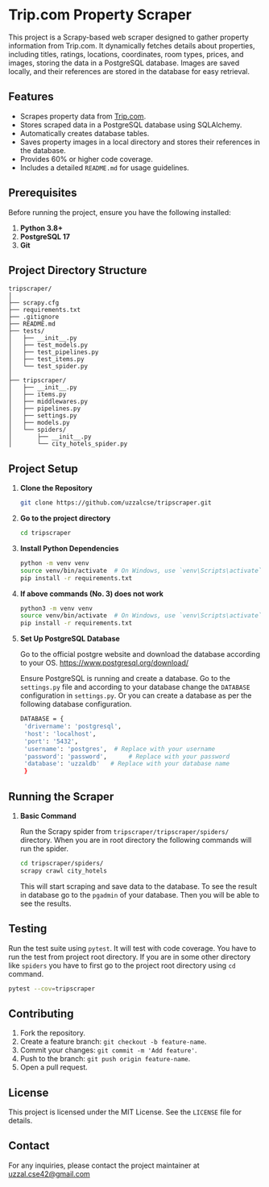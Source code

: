 # Trip.com Property Scraper

This project is a Scrapy-based web scraper designed to gather property information from Trip.com. It dynamically fetches details about properties, including titles, ratings, locations, coordinates, room types, prices, and images, storing the data in a PostgreSQL database. Images are saved locally, and their references are stored in the database for easy retrieval.

## Features
- Scrapes property data from [Trip.com](https://uk.trip.com/hotels/?locale=en-GB&curr=GBP).
- Stores scraped data in a PostgreSQL database using SQLAlchemy.
- Automatically creates database tables.
- Saves property images in a local directory and stores their references in the database.
- Provides 60% or higher code coverage.
- Includes a detailed `README.md` for usage guidelines.

## Prerequisites

Before running the project, ensure you have the following installed:

1. **Python 3.8+**
2. **PostgreSQL 17**
3. **Git**


## Project Directory Structure

```
tripscraper/
│  
├── scrapy.cfg  
├── requirements.txt  
├── .gitignore  
├── README.md  
├── tests/  
│   ├── __init__.py  
│   ├── test_models.py  
│   ├── test_pipelines.py  
│   ├── test_items.py  
│   └── test_spider.py  
│
├── tripscraper/  
│   ├── __init__.py  
│   ├── items.py  
│   ├── middlewares.py  
│   ├── pipelines.py  
│   ├── settings.py  
│   ├── models.py  
│   └── spiders/  
│       ├── __init__.py  
│       └── city_hotels_spider.py

```



## Project Setup

1. **Clone the Repository**

   ```bash
   git clone https://github.com/uzzalcse/tripscraper.git

   ```

2. **Go to the project directory**

   ```bash
   cd tripscraper

   ```
3. **Install Python Dependencies**


   ```bash
   python -m venv venv
   source venv/bin/activate  # On Windows, use `venv\Scripts\activate`
   pip install -r requirements.txt
   ```

4. **If above commands (No. 3) does not work**

   ```bash
   python3 -m venv venv
   source venv/bin/activate  # On Windows, use `venv\Scripts\activate`
   pip install -r requirements.txt
   ```

4. **Set Up PostgreSQL Database**

   Go to the official postgre website and download the database according to your OS. https://www.postgresql.org/download/ 
   

 
   Ensure PostgreSQL is running and create a database. Go to the `settings.py` file and according to your database change the `DATABASE` configuration in `settings.py`. Or you can create a database as per the following database configuration.

   ```bash
   DATABASE = {
    'drivername': 'postgresql',
    'host': 'localhost',
    'port': '5432',
    'username': 'postgres',  # Replace with your username
    'password': 'password',      # Replace with your password
    'database': 'uzzaldb'   # Replace with your database name
    }
   ```



## Running the Scraper

1. **Basic Command**

   Run the Scrapy spider from `tripscraper/tripscraper/spiders/` directory. When you are in root directory the following commands will run the spider.

   ```bash
   cd tripscraper/spiders/
   scrapy crawl city_hotels
   ```

   This will start scraping and save data to the database. To see the result in database go to the `pgadmin` of your database. Then you will be able to see the results.





## Testing

Run the test suite using `pytest`. It will test with code coverage. You have to run the test from project root directory. If you are in some other directory like `spiders` you have to first go to the project root directory using `cd` command.

```bash
pytest --cov=tripscraper
```


## Contributing

1. Fork the repository.
2. Create a feature branch: `git checkout -b feature-name`.
3. Commit your changes: `git commit -m 'Add feature'`.
4. Push to the branch: `git push origin feature-name`.
5. Open a pull request.

## License

This project is licensed under the MIT License. See the `LICENSE` file for details.

## Contact

For any inquiries, please contact the project maintainer at uzzal.cse42@gmail.com

